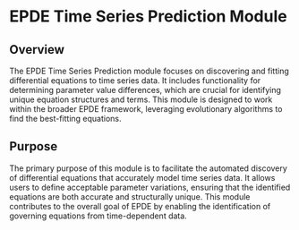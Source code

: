 # EPDE Time Series Prediction Module

## Overview

The EPDE Time Series Prediction module focuses on discovering and fitting differential equations to time series data. It includes functionality for determining parameter value differences, which are crucial for identifying unique equation structures and terms. This module is designed to work within the broader EPDE framework, leveraging evolutionary algorithms to find the best-fitting equations.

## Purpose

The primary purpose of this module is to facilitate the automated discovery of differential equations that accurately model time series data. It allows users to define acceptable parameter variations, ensuring that the identified equations are both accurate and structurally unique. This module contributes to the overall goal of EPDE by enabling the identification of governing equations from time-dependent data.
